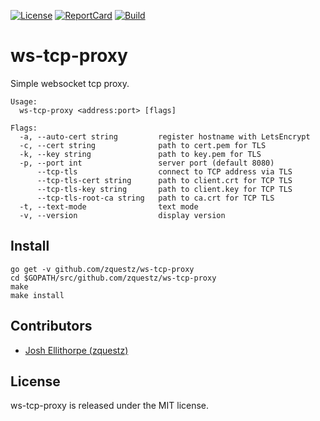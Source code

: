 [![License][License-Image]][License-URL] [![ReportCard][ReportCard-Image]][ReportCard-URL] [![Build][Build-Status-Image]][Build-Status-URL]
# ws-tcp-proxy
Simple websocket tcp proxy.

```
Usage:
  ws-tcp-proxy <address:port> [flags]

Flags:
  -a, --auto-cert string         register hostname with LetsEncrypt
  -c, --cert string              path to cert.pem for TLS
  -k, --key string               path to key.pem for TLS
  -p, --port int                 server port (default 8080)
      --tcp-tls                  connect to TCP address via TLS
      --tcp-tls-cert string      path to client.crt for TCP TLS
      --tcp-tls-key string       path to client.key for TCP TLS
      --tcp-tls-root-ca string   path to ca.crt for TCP TLS
  -t, --text-mode                text mode
  -v, --version                  display version

```

## Install

```
go get -v github.com/zquestz/ws-tcp-proxy
cd $GOPATH/src/github.com/zquestz/ws-tcp-proxy
make
make install
```

## Contributors

* [Josh Ellithorpe (zquestz)](https://github.com/zquestz/)

## License

ws-tcp-proxy is released under the MIT license.

[License-URL]: http://opensource.org/licenses/MIT
[License-Image]: https://img.shields.io/npm/l/express.svg
[ReportCard-URL]: http://goreportcard.com/report/zquestz/ws-tcp-proxy
[ReportCard-Image]: https://goreportcard.com/badge/github.com/zquestz/ws-tcp-proxy
[Build-Status-URL]: http://travis-ci.com/zquestz/ws-tcp-proxy
[Build-Status-Image]: https://travis-ci.com/zquestz/ws-tcp-proxy.svg?branch=master
